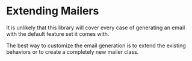 # Extending Mailers

It is unlikely that this library will cover every case of generating an email with the default feature set it comes with.

The best way to customize the email generation is to extend the existing behaviors or to create a completely new mailer class.